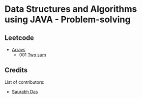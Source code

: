 # Data Structures and Algorithms using JAVA - Problem-solving

## Leetcode

- [Arrays]()
    - 001 [Two sum](https://leetcode.com/problems/two-sum/description/)

## Credits
List of contributors:
- [Saurabh Das](dsumansaurabh@gmail.com)
